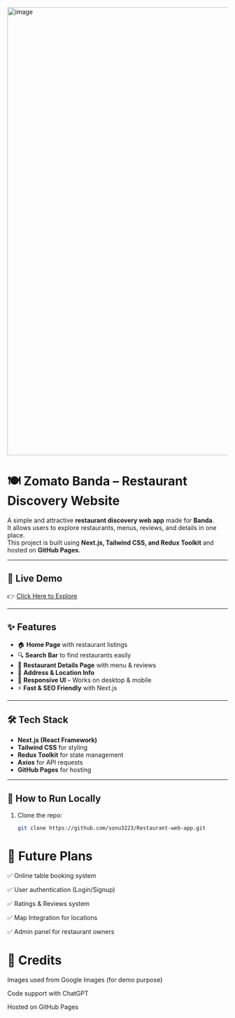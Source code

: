 <img width="1536" height="1024" alt="image" src="https://github.com/user-attachments/assets/8041799c-af12-49c8-92b4-788a230e5382" />



# 🍽️ Zomato Banda – Restaurant Discovery Website  

A simple and attractive **restaurant discovery web app** made for **Banda**.  
It allows users to explore restaurants, menus, reviews, and details in one place.  
This project is built using **Next.js, Tailwind CSS, and Redux Toolkit** and hosted on **GitHub Pages**.  

---

## 🚀 Live Demo  
👉 [Click Here to Explore](https://sonu3223.github.io/index/)  

---

## ✨ Features  

- 🏠 **Home Page** with restaurant listings  
- 🔍 **Search Bar** to find restaurants easily  
- 📖 **Restaurant Details Page** with menu & reviews  
- 📍 **Address & Location Info**  
- 🎨 **Responsive UI** – Works on desktop & mobile  
- ⚡ **Fast & SEO Friendly** with Next.js  

---

## 🛠️ Tech Stack  

- **Next.js (React Framework)**  
- **Tailwind CSS** for styling  
- **Redux Toolkit** for state management  
- **Axios** for API requests  
- **GitHub Pages** for hosting  

---

## 📂 How to Run Locally  

1. Clone the repo:  
   ```bash
   git clone https://github.com/sonu3223/Restaurant-web-app.git
   
# 🚧 Future Plans

✅ Online table booking system

✅ User authentication (Login/Signup)

✅ Ratings & Reviews system

✅ Map Integration for locations

✅ Admin panel for restaurant owners

# 🙌 Credits

Images used from Google Images (for demo purpose)

Code support with ChatGPT

Hosted on GitHub Pages
